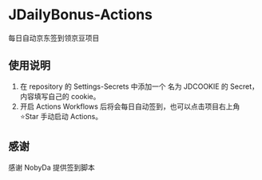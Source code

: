 # JDailyBonus-Actions
每日自动京东签到领京豆项目

## 使用说明
1. 在 repository 的 Settings-Secrets 中添加一个 名为 JDCOOKIE 的 Secret，内容填写自己的 cookie。
2. 开启 Actions Workflows 后将会每日自动签到，也可以点击项目右上角 ⭐Star 手动启动 Actions。

## 感谢
感谢 NobyDa 提供签到脚本

